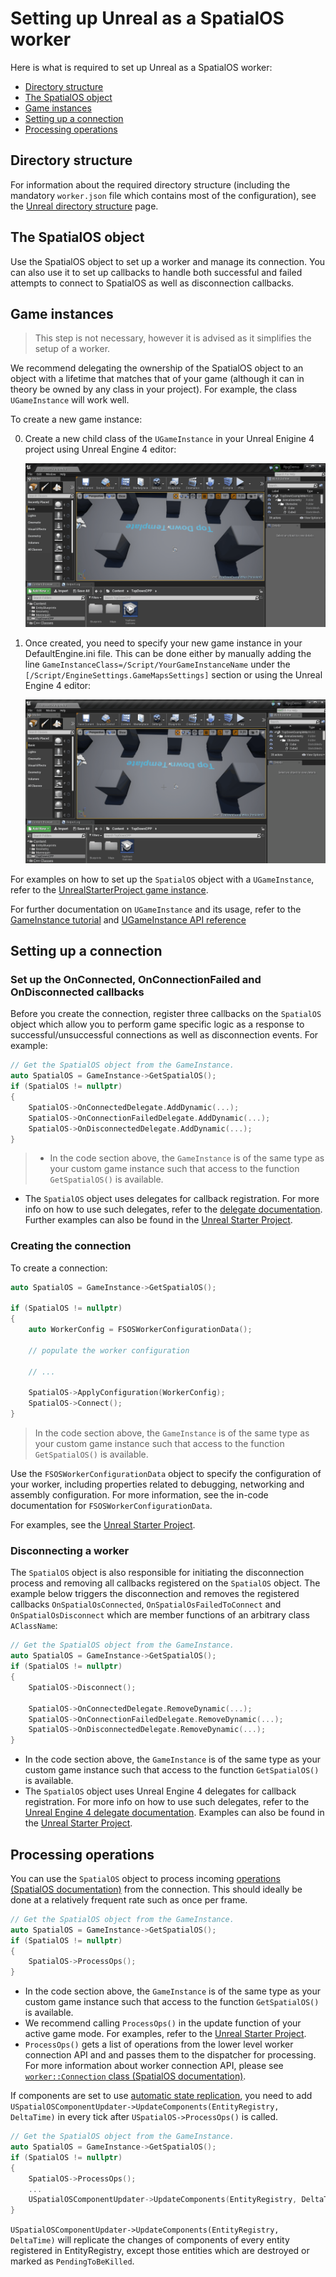 # Setting up Unreal as a SpatialOS worker

Here is what is required to set up Unreal as a SpatialOS worker:

* [Directory structure](#directory-structure)
* [The SpatialOS object](#the-spatialos-object)
* [Game instances](#game-instances)
* [Setting up a connection](#setting-up-a-connection)
* [Processing operations](#processing-operations)

## Directory structure

For information about the required directory structure (including the mandatory `worker.json` file which
contains most of the configuration), see the [Unreal directory structure](../reference/unreal-worker-structure.md)
page.

## The SpatialOS object

Use the SpatialOS object to set up a worker and manage its connection. You can also use it to set up callbacks
to handle both successful and failed attempts to connect to SpatialOS as well as disconnection callbacks.

## Game instances

> This step is not necessary, however it is advised as it simplifies the setup of a worker.

We recommend delegating the ownership of the SpatialOS object to an object with a lifetime that
matches that of your game (although it can in theory be owned by any class in your project). For example,
the class `UGameInstance` will work well.

To create a new game instance:

0. Create a new child class of the `UGameInstance` in your Unreal Enigine 4 project using Unreal Engine 4 editor:

    ![Creating a game instance](../assets/game-instance-creation.gif "Creating a game instance")

0. Once created, you need to specify your new game instance in your DefaultEngine.ini file. This can be done either by manually adding the line
`GameInstanceClass=/Script/YourGameInstanceName` under the `[/Script/EngineSettings.GameMapsSettings]` section or using the Unreal Engine 4 editor:

    ![Game instance assignment](../assets/game-instance-assignment.gif "Game instance assignment")

For examples on how to set up the `SpatialOS` object with a `UGameInstance`, refer to the
[UnrealStarterProject game instance](https://github.com/spatialos/UnrealStarterProject/blob/master/workers/unreal/Game/Source/StarterProject/StarterProjectGameInstance.h).

For further documentation on `UGameInstance` and its usage, refer to the [GameInstance tutorial](https://wiki.unrealengine.com/Game_Instance,_Custom_Game_Instance_For_Inter-Level_Persistent_Data_Storage)
and [UGameInstance API reference](https://docs.unrealengine.com/latest/INT/API/Runtime/Engine/Engine/UGameInstance/index.html)

## Setting up a connection

### Set up the OnConnected, OnConnectionFailed and OnDisconnected callbacks

Before you create the connection, register three callbacks on the `SpatialOS` object which
allow you to perform game specific logic as a response to successful/unsuccessful connections as well as disconnection events.
For example:

```cpp
// Get the SpatialOS object from the GameInstance.
auto SpatialOS = GameInstance->GetSpatialOS();
if (SpatialOS != nullptr)
{
    SpatialOS->OnConnectedDelegate.AddDynamic(...);
    SpatialOS->OnConnectionFailedDelegate.AddDynamic(...);
    SpatialOS->OnDisconnectedDelegate.AddDynamic(...);
}
```
> * In the code section above, the `GameInstance` is of the same type as your custom game instance such that
access to the function `GetSpatialOS()` is available.
* The `SpatialOS` object uses delegates for callback registration. For more info on how to use such delegates,
refer to the [delegate documentation](https://docs.unrealengine.com/latest/INT/Programming/UnrealArchitecture/Delegates/).
Further examples can also be found in the [Unreal Starter Project](https://github.com/spatialos/UnrealStarterProject).


### Creating the connection

To create a connection:

```cpp
auto SpatialOS = GameInstance->GetSpatialOS();

if (SpatialOS != nullptr)
{
    auto WorkerConfig = FSOSWorkerConfigurationData();

    // populate the worker configuration

    // ...

    SpatialOS->ApplyConfiguration(WorkerConfig);
    SpatialOS->Connect();
}
```
> In the code section above, the `GameInstance` is of the same type as your
custom game instance such that access to the function `GetSpatialOS()` is available.


Use the `FSOSWorkerConfigurationData` object to specify the configuration of your worker, including
properties related to debugging, networking and assembly configuration. For more information, see the in-code
documentation for `FSOSWorkerConfigurationData`.

For examples, see the [Unreal Starter Project](https://github.com/spatialos/UnrealStarterProject).

### Disconnecting a worker

The `SpatialOS` object is also responsible for initiating the disconnection process and removing all callbacks
registered on the `SpatialOS` object. The example below triggers the disconnection and removes the registered callbacks
`OnSpatialOsConnected`, `OnSpatialOsFailedToConnect` and `OnSpatialOsDisconnect` which are member functions of an arbitrary class `AClassName`:

```cpp
// Get the SpatialOS object from the GameInstance.
auto SpatialOS = GameInstance->GetSpatialOS();
if (SpatialOS != nullptr)
{
    SpatialOS->Disconnect();

    SpatialOS->OnConnectedDelegate.RemoveDynamic(...);
    SpatialOS->OnConnectionFailedDelegate.RemoveDynamic(...);
    SpatialOS->OnDisconnectedDelegate.RemoveDynamic(...);
}
```
> 
* In the code section above, the `GameInstance` is of the same type as your custom game instance such that
access to the function `GetSpatialOS()` is available.
* The `SpatialOS` object uses Unreal Engine 4 delegates for callback registration. For more info on how to use such delegates,
refer to the [Unreal Engine 4 delegate documentation](https://docs.unrealengine.com/latest/INT/Programming/UnrealArchitecture/Delegates/).
Examples can also be found in the [Unreal Starter Project](https://github.com/spatialos/UnrealStarterProject).


## Processing operations

You can use the `SpatialOS` object to process incoming [operations (SpatialOS documentation)](https://docs.improbable.io/reference/12.2/shared/design/operations) from the connection. 
This should ideally be done at a relatively frequent rate such as once per frame.

```cpp
// Get the SpatialOS object from the GameInstance.
auto SpatialOS = GameInstance->GetSpatialOS();
if (SpatialOS != nullptr)
{
    SpatialOS->ProcessOps();
}
```
> 
* In the code section above, the `GameInstance` is of the same type as your custom game instance such that
access to the function `GetSpatialOS()` is available.
* We recommend calling `ProcessOps()` in the update function of your active game mode. For examples,
refer to the [Unreal Starter Project](https://github.com/spatialos/UnrealStarterProject).
* `ProcessOps()` gets a list of operations from the lower level worker connection API and and passes 
them to the dispatcher for processing. For more information about worker connection API, 
please see [`worker::Connection` class (SpatialOS documentation)](https://docs.improbable.io/reference/12.2/cppsdk/api-reference#worker-connection-class).


If components are set to use [automatic state replication](../interact-with-world/interact-components.md#automatic-state-replication), 
you need to add `USpatialOSComponentUpdater->UpdateComponents(EntityRegistry, DeltaTime)` in every tick 
after `USpatialOS->ProcessOps()` is called.
```cpp
// Get the SpatialOS object from the GameInstance.
auto SpatialOS = GameInstance->GetSpatialOS();
if (SpatialOS != nullptr)
{
    SpatialOS->ProcessOps();
	...
	USpatialOSComponentUpdater->UpdateComponents(EntityRegistry, DeltaTime);
}
```
`USpatialOSComponentUpdater->UpdateComponents(EntityRegistry, DeltaTime)` will replicate the changes of components of every entity registered in EntityRegistry, except those entities which are destroyed or marked as `PendingToBeKilled`.